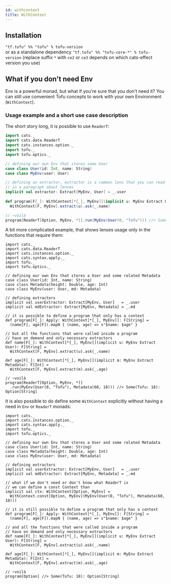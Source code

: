 ```yaml
---
id: withcontext
title: WithContext
---
```

## Installation
`"tf.tofu" %% "tofu" % tofu-version`  
or as a standalone dependency 
`"tf.tofu" %% "tofu-core-*" % tofu-version`
(replace suffix `*` with `ce2` or `ce3` depends on which cats-effect version you use)

## What if you don't need Env

Env is a powerful monad, but what if you're sure that you don't need it?
You can still use convenient Tofu concepts to work with your own Environment (`WithContext`).  

### Usage example and a short use case description  

The short story long, it is possible to use `ReaderT`:
 
```scala
import cats._
import cats.data.ReaderT
import cats.instances.option._
import tofu._
import tofu.optics._

// defining our own Env that stores some User
case class User(id: Int, name: String)
case class MyEnv(user: User)

// defining an extractor, extractor is a common lens that you can read about
// in a paragraph about lenses
implicit val extractor: Extract[MyEnv, User] = _.user
      
def program[F[_]: WithContext[*[_], MyEnv]](implicit u: MyEnv Extract User): F[String] = 
  WithContext[F, MyEnv].extract(u).ask(_.name)

// ~voilà
program[ReaderT[Option, MyEnv, *]].run(MyEnv(User(0, "Tofu"))) //> Some(Tofu): Option[String]

```

A bit more complicated example, that shows lenses usage only in the functions that require them:

```scala:reset
import cats._
import cats.data.ReaderT
import cats.instances.option._
import cats.syntax.apply._
import tofu._
import tofu.optics._

// defining our own Env that stores a User and some related Metadata
case class User(id: Int, name: String)
case class Metadata(height: Double, age: Int)
case class MyEnv(user: User, md: Metadata)

// defining extractors
implicit val userExtractor: Extract[MyEnv, User]   = _.user
implicit val mdExtractor: Extract[MyEnv, Metadata] = _.md

// it is possible to define a program that only has a context
def program[F[_]: Apply: WithContext[*[_], MyEnv]]: F[String] = 
  (name[F], age[F]).mapN { (name, age) => s"$name: $age" }

// but all the functions that were called inside a program
// have on demand and only necessary extractors
def name[F[_]: WithContext[*[_], MyEnv]](implicit u: MyEnv Extract User): F[String] = 
  WithContext[F, MyEnv].extract(u).ask(_.name)

def age[F[_]: WithContext[*[_], MyEnv]](implicit m: MyEnv Extract Metadata): F[Int] = 
  WithContext[F, MyEnv].extract(m).ask(_.age)

// ~voilà
program[ReaderT[Option, MyEnv, *]]
  .run(MyEnv(User(0, "Tofu"), Metadata(60, 18))) //> Some(Tofu: 18): Option[String]
```

It is also possible to do define some `WithContext` explicitly without having a need in `Env` or `ReaderT` monads:

```scala:reset
import cats._
import cats.instances.option._
import cats.syntax.apply._
import tofu._
import tofu.optics._

// defining our own Env that stores a User and some related Metadata
case class User(id: Int, name: String)
case class Metadata(height: Double, age: Int)
case class MyEnv(user: User, md: Metadata)

// defining extractors
implicit val userExtractor: Extract[MyEnv, User]   = _.user
implicit val mdExtractor: Extract[MyEnv, Metadata] = _.md

// what if we don't need or don't know what ReaderT is
// we can define a const Context than
implicit val ctx: WithContext[Option, MyEnv] =
  WithContext.const[Option, MyEnv](MyEnv(User(0, "Tofu"), Metadata(60, 18)))

// it is still possible to define a program that only has a context
def program[F[_]: Apply: WithContext[*[_], MyEnv]]: F[String] =
  (name[F], age[F]).mapN { (name, age) => s"$name: $age" }

// and all the functions that were called inside a program
// have on demand and only necessary extractors
def name[F[_]: WithContext[*[_], MyEnv]](implicit u: MyEnv Extract User): F[String] =
  WithContext[F, MyEnv].extract(u).ask(_.name)

def age[F[_]: WithContext[*[_], MyEnv]](implicit m: MyEnv Extract Metadata): F[Int] =
  WithContext[F, MyEnv].extract(m).ask(_.age)

// ~voilà
program[Option] //> Some(Tofu: 18): Option[String]
```
